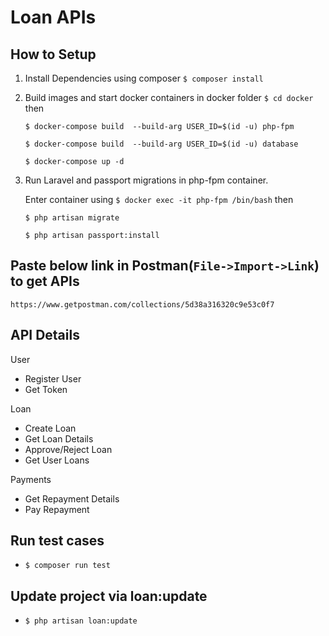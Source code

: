 # Loan APIs

## How to Setup
1. Install Dependencies using composer `$ composer install`
2. Build images and start docker containers in docker folder
`$ cd docker` then

    `$ docker-compose build  --build-arg USER_ID=$(id -u) php-fpm`

    `$ docker-compose build  --build-arg USER_ID=$(id -u) database`

    `$ docker-compose up -d`

3. Run Laravel and passport migrations in php-fpm container.

   Enter container using `$ docker exec -it php-fpm /bin/bash` then

    `$ php artisan migrate`

    `$ php artisan passport:install`

## Paste below link in Postman(`File->Import->Link`) to get APIs
`https://www.getpostman.com/collections/5d38a316320c9e53c0f7`


## API Details

User
- Register User
- Get Token

Loan
- Create Loan
- Get Loan Details
- Approve/Reject Loan
- Get User Loans

Payments
- Get Repayment Details
- Pay Repayment

## Run test cases
* `$ composer run test`

## Update project via loan:update
* `$ php artisan loan:update`
